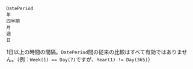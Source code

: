 ```
DatePeriod
年
四半期
月
週
日
```

1日以上の時間の間隔。`DatePeriod`間の従来の比較はすべて有効ではありません。（例：`Week(1) == Day(7)`ですが、`Year(1) != Day(365)`）
